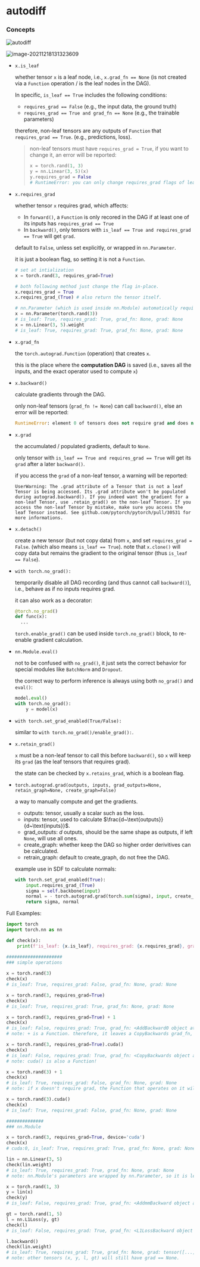 # autodiff



### Concepts

![autodiff](autodiff_understand.assets/torch_autodiff.png)

![image-20211218131323609](autodiff_understand.assets/image-20211218131323609.png)



* `x.is_leaf`

  whether tensor `x` is a leaf node, i.e., `x.grad_fn == None` (is not created via a `Function` operation / is the leaf nodes in the DAG).

  In specific, `is_leaf == True` includes the following conditions:

  * `requires_grad == False` (e.g., the input data, the ground truth)
  * `requires_grad == True and grad_fn == None` (e.g., the trainable parameters)

  therefore, non-leaf tensors are any outputs of `Function` that `requires_grad == True`. (e.g., predictions, loss). 

  > non-leaf tensors must have `requires_grad = True`, if you want to change it, an error will be reported:
  >
  > ```python
  > x = torch.rand(1, 3)
  > y = nn.Linear(3, 5)(x)
  > y.requires_grad = False
  > # RuntimeError: you can only change requires_grad flags of leaf variables. If you want to use a computed variable in a subgraph that doesn't require differentiation use var_no_grad = var.detach().
  > ```

  

* `x.requires_grad`

  whether tensor `x` requires grad, which affects:

  * In `forward()`, a `Function` is only recored in the DAG if at least one of its inputs has `requires_grad == True`
  * In `backward()`, only tensors with `is_leaf == True and requires_grad == True` will get `grad`.

  default to `False`, unless set explicitly, or wrapped in `nn.Parameter`.

  it is just a boolean flag, so setting it is not a `Function`.

  ```python
  # set at intialization
  x = torch.rand(3, requires_grad=True)
  
  # both following method just change the flag in-place.
  x.requires_grad = True
  x.requires_grad_(True) # also return the tensor itself.
  
  # nn.Parameter (which is used inside nn.Module) automatically requires grad.
  x = nn.Parameter(torch.rand(3))
  # is_leaf: True, requires_grad: True, grad_fn: None, grad: None
  x = nn.Linear(3, 5).weight
  # is_leaf: True, requires_grad: True, grad_fn: None, grad: None
  ```

  

* `x.grad_fn`

  the `torch.autograd.Function` (operation) that creates `x`.

  this is the place where the **computation DAG** is saved (i.e., saves all the inputs, and the exact operator used to compute `x`)

  

* `x.backward()`

  calculate gradients through the DAG. 

  only non-leaf tensors (`grad_fn != None`) can call `backward()`, else an error will be reported:

  ```python
  RuntimeError: element 0 of tensors does not require grad and does not have a grad_fn
  ```

  

* `x.grad`

  the accumulated / populated gradients, default to `None`.

  only tensor with `is_leaf == True and requires_grad == True` will get its `grad` after a later `backward()`.

  if you access the `grad` of a non-leaf tensor, a warning will be reported:

  ```
  UserWarning: The .grad attribute of a Tensor that is not a leaf Tensor is being accessed. Its .grad attribute won't be populated during autograd.backward(). If you indeed want the gradient for a non-leaf Tensor, use .retain_grad() on the non-leaf Tensor. If you access the non-leaf Tensor by mistake, make sure you access the leaf Tensor instead. See github.com/pytorch/pytorch/pull/30531 for more informations.
  ```



* `x.detach()`

  create a new tensor (but not copy data) from `x`, and set `requires_grad = False`. (which also means `is_leaf == True`).
  note that `x.clone()` will copy data but remains the gradient to the original tensor (thus `is_leaf == False`).



* `with torch.no_grad():`

  temporarily disable all DAG recording (and thus cannot call `backward()`), i.e., behave as if no inputs requires grad. 

  it can also work as a  decorator:

  ```python
  @torch.no_grad()
  def func(x):
  	...
  ```

  `torch.enable_grad()` can be used inside `torch.no_grad()` block, to re-enable gradient calculation.

  

* `nn.Module.eval()`

  not to be confused with `no_grad()`, it just sets the correct behavior for special modules like `BatchNorm` and `Dropout`.

  the correct way to perform inference is always using both `no_grad()` and `eval()`:

  ```python
  model.eval()
  with torch.no_grad():
      y = model(x)
  ```

  

* `with torch.set_grad_enabled(True/False):`

  similar to `with torch.no_grad()/enable_grad():`.



* `x.retain_grad()`

  `x` must be a non-leaf tensor to call this before `backward()`, so `x` will keep its `grad` (as the leaf tensors that requires grad).

  the state can be checked by `x.retains_grad`, which is a boolean flag.




* `torch.autograd.grad(outputs, inputs, grad_outputs=None, retain_graph=None, create_graph=False)`

  a way to manually compute and get the gradients.

  * outputs: tensor, usually a scalar such as the loss.
  * inputs: tensor, used to calculate $\frac{d~\text{outputs}}{d~\text{inputs}}$.
  * grad_outputs: $d~\text{outputs}$, should be the same shape as outputs, if left `None`, will use all ones.
  * create_graph: whether keep the DAG so higher order derivitives can be calculated.
  * retrain_graph: default to create_graph, do not free the DAG.

  example use in SDF to calculate normals:

  ```python
  with torch.set_grad_enabled(True):
      input.requires_grad_(True)
      sigma = self.backbone(input)
      normal = - torch.autograd.grad(torch.sum(sigma), input, create_graph=True)[0] # [B, N, 3]
      return sigma, normal
  ```



Full Examples:

```python
import torch
import torch.nn as nn

def check(x):
    print(f'is_leaf: {x.is_leaf}, requires_grad: {x.requires_grad}, grad_fn: {x.grad_fn}, grad: {x.grad}')

#####################
### simple operations
    
x = torch.rand(3)
check(x)
# is_leaf: True, requires_grad: False, grad_fn: None, grad: None

x = torch.rand(3, requires_grad=True)
check(x)
# is_leaf: True, requires_grad: True, grad_fn: None, grad: None

x = torch.rand(3, requires_grad=True) + 1
check(x)
# is_leaf: False, requires_grad: True, grad_fn: <AddBackward0 object at 0x7f7df1added0>, grad: None
# note: + is a Function. therefore, it leaves a CopyBackwards grad_fn, and makes x non-leaf.

x = torch.rand(3, requires_grad=True).cuda()
check(x)
# is_leaf: False, requires_grad: True, grad_fn: <CopyBackwards object at 0x7f7e2efe90d0>, grad: None
# note: cuda() is also a Function! 

x = torch.rand(3) + 1
check(x)
# is_leaf: True, requires_grad: False, grad_fn: None, grad: None
# note: if x doesn't require grad, the Function that operates on it will not be recorded, and the output is still a leaf.

x = torch.rand(3).cuda()
check(x)
# is_leaf: True, requires_grad: False, grad_fn: None, grad: None

##############
### nn.Module

x = torch.rand(3, requires_grad=True, device='cuda')
check(x)
# cuda:0, is_leaf: True, requires_grad: True, grad_fn: None, grad: None

lin = nn.Linear(3, 5)
check(lin.weight)
# is_leaf: True, requires_grad: True, grad_fn: None, grad: None
# note: nn.Module's parameters are wrapped by nn.Parameter, so it is leaf and requires grad.

x = torch.rand(1, 3)
y = lin(x)
check(y)
# is_leaf: False, requires_grad: True, grad_fn: <AddmmBackward object at 0x7f7e4004c9d0>, grad: None

gt = torch.rand(1, 5)
l = nn.L1Loss(y, gt)
check(l)
# is_leaf: False, requires_grad: True, grad_fn: <L1LossBackward object at 0x7f7e40021c90>, grad: None

l.backward()
check(lin.weight)
# is_leaf: True, requires_grad: True, grad_fn: None, grad: tensor([...])
# note: other tensors (x, y, l, gt) will still have grad == None.
```